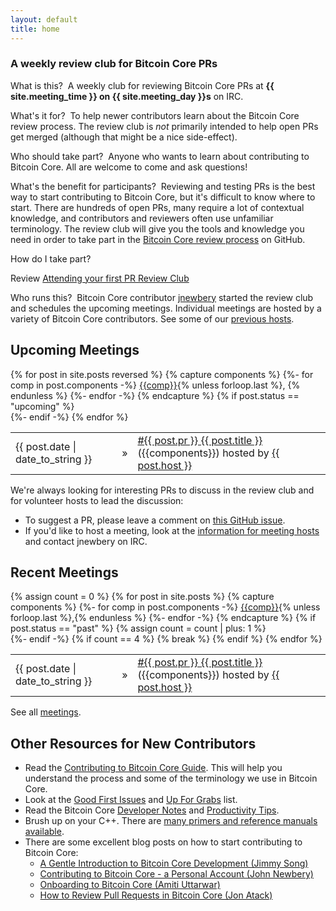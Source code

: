 ```yaml
---
layout: default
title: home
---
```

### A weekly review club for Bitcoin Core PRs

<span class="question">What is this?</span> &nbsp;A weekly club for reviewing
Bitcoin Core PRs at **{{ site.meeting_time }} on {{ site.meeting_day }}s** on IRC.

<span class="question">What's it for?</span> &nbsp;To help newer contributors
learn about the Bitcoin Core review process. The review club is *not* primarily
intended to help open PRs get merged (although that might be a nice
side-effect).

<span class="question">Who should take part?</span> &nbsp;Anyone who wants to
learn about contributing to Bitcoin Core. All are welcome to come and ask
questions!

<span class="question">What's the benefit for participants?</span>
&nbsp;Reviewing and testing PRs is the best way to start contributing to Bitcoin
Core, but it's difficult to know where to start. There are hundreds of open PRs,
many require a lot of contextual knowledge, and contributors and reviewers often
use unfamiliar terminology. The review club will give you the tools and
knowledge you need in order to take part in the [Bitcoin Core review
process](https://github.com/bitcoin/bitcoin/blob/master/CONTRIBUTING.md#peer-review)
on GitHub.

<span class="question">How do I take part?</span>

Review [Attending your first PR Review Club](/your-first-meeting/)

<span class="question">Who runs this?</span> &nbsp;Bitcoin Core contributor
[jnewbery](https://github.com/jnewbery) started the review club and schedules
the upcoming meetings. Individual meetings are hosted by a variety of Bitcoin
Core contributors. See some of our [previous hosts](/meetings-hosts/).

## Upcoming Meetings

<table>
{% for post in site.posts reversed %}
  {% capture components %}
  {%- for comp in post.components -%}
    <a href="/meetings-components/#{{comp}}">{{comp}}</a>{% unless forloop.last %}, {% endunless %}
  {%- endfor -%}
  {% endcapture %}
  {% if post.status == "upcoming" %}
    <tr>
      <div class="home-posts-post">
        <td class="Home-posts-post-date">{{ post.date | date_to_string }}</td>
        <td class="Home-posts-post-arrow">&raquo;</td>
        <td><a class="Home-posts-post-title" href="{{ post.url }}">#{{ post.pr }} {{ post.title }}</a>
        ({{components}})
        <span class="host">hosted by
        <a class="host" href="/meetings-hosts/#{{post.host}}">{{ post.host }}</a>
        </span></td>
      </div>
    </tr>
  {%- endif -%}
{% endfor %}
</table>

We're always looking for interesting PRs to discuss in the review club and for
volunteer hosts to lead the discussion:

- To suggest a PR, please leave a comment on [this GitHub
  issue](https://github.com/bitcoin-core-review-club/bitcoin-core-review-club.github.io/issues/14).
- If you'd like to host a meeting, look at the [information for meeting
  hosts](https://github.com/bitcoin-core-review-club/bitcoin-core-review-club.github.io/blob/master/CONTRIBUTING.md)
  and contact jnewbery on IRC.

## Recent Meetings

<table>
{% assign count = 0 %}
{% for post in site.posts %}
  {% capture components %}
  {%- for comp in post.components -%}
    <a href="/meetings-components/#{{comp}}">{{comp}}</a>{% unless forloop.last %},{% endunless %}
  {%- endfor -%}
  {% endcapture %}
  {% if post.status == "past" %}
    {% assign count = count | plus: 1 %}
    <tr>
      <div class="home-posts-post">
        <td class="Home-posts-post-date">{{ post.date | date_to_string }}</td>
        <td class="Home-posts-post-arrow">&raquo;</td>
        <td><a class="home-posts-post-title" href="{{ post.url }}">#{{ post.pr }} {{ post.title }}</a>
        ({{components}})
        <span class="host">hosted by <a class="host" href="/meetings-hosts/#{{post.host}}">{{ post.host }}</a></span></td>
      </div>
    </tr>
  {%- endif -%}
  {% if count == 4 %}
    {% break %}
  {% endif %}
{% endfor %}
</table>

See all [meetings](/meetings/).

## Other Resources for New Contributors

- Read the [Contributing to Bitcoin Core
  Guide](https://github.com/bitcoin/bitcoin/blob/master/CONTRIBUTING.md). This
  will help you understand the process and some of the terminology we use in
  Bitcoin Core.
- Look at the [Good First
  Issues](https://github.com/bitcoin/bitcoin/issues?q=is%3aissue+is%3aopen+label%3a%22good+first+issue%22)
  and [Up For
  Grabs](https://github.com/bitcoin/bitcoin/issues?utf8=%e2%9c%93&q=label%3a%22up+for+grabs%22)
  list.
- Read the Bitcoin Core [Developer
  Notes](https://github.com/bitcoin/bitcoin/blob/master/doc/developer-notes.md)
  and [Productivity
  Tips](https://github.com/bitcoin/bitcoin/blob/master/doc/productivity.md).
- Brush up on your C++. There are [many primers and reference manuals
  available](https://stackoverflow.com/questions/388242/the-definitive-c-book-guide-and-list).
- There are some excellent blog posts on how to start contributing to Bitcoin Core:
    - [A Gentle Introduction to Bitcoin Core Development (Jimmy Song)](https://bitcointechtalk.com/a-gentle-introduction-to-bitcoin-core-development-fdc95eaee6b8)
    - [Contributing to Bitcoin Core - a Personal Account (John Newbery)](https://bitcointechtalk.com/contributing-to-bitcoin-core-a-personal-account-35f3a594340b)
    - [Onboarding to Bitcoin Core (Amiti Uttarwar)](https://medium.com/@amitiu/onboarding-to-bitcoin-core-7c1a83b20365)
    - [How to Review Pull Requests in Bitcoin Core (Jon Atack)](https://jonatack.github.io/articles/how-to-review-pull-requests-in-bitcoin-core)
